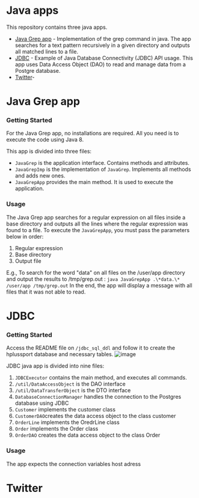 # Java apps
This repository contains three java apps.
- [Java Grep app](#grep) - Implementation of the grep command in java. The app searches for a text pattern recursively in a given directory and outputs all matched lines to a file.
- [JDBC](#jdbc) - Example of Java Database Connectivity (JDBC) API usage. This app uses Data Access Object (DAO) to read and manage data from a Postgre database.
- [Twitter](#twitter)- 
<a name="grep"></a>
# Java Grep app
### Getting Started
For the Java Grep app, no installations are required. All you need is to execute the code using Java 8.

This app is divided into three files:
 - `JavaGrep` is the application interface. Contains methods and attributes.
 - `JavaGrepImp` is the implementation of `JavaGrep`. Implements all methods and adds new ones.
 - `JavaGrepApp` provides the main method. It is used to execute the application.

### Usage
The Java Grep app searches for a regular expression on all files inside a base directory and outputs all the lines where the regular expression was found to a file.
To execute the `JavaGrepApp`, you must pass the parameters below in order:
 1. Regular expression
 2. Base directory
 3. Output file

E.g., To search for the word "data" on all files on the /user/app directory and output the results to /tmp/grep.out :
 `java JavaGrepApp .\*data.\* /user/app /tmp/grep.out`
 In the end, the app will display a message with all files that it was not able to read.
<a name="jdbc"></a>
 # JDBC 
  ### Getting Started
 Access the README file on `/jdbc_sql_ddl` and follow it to create the hplussport database and necessary tables.
![image](https://drive.google.com/uc?export=view&id=1DvVW11_Hclm7Yhe90woBky0K2UUbrpk3)
  
  JDBC java app is divided into nine files:
 1. `JDBCExecutor` contains the main method, and executes all commands.
 2. `/util/DataAccessObject` is the DAO interface
 3. `/util/DataTransferObject` is the DTO interface
 4. `DatabaseConnectionManager` handles the connection to the Postgres database using JDBC
 5. `Customer` implements the customer class
 6. `CustomerDAO`creates the data access object to the class customer
 7. `OrderLine` implements the OredrLine class
 8. `Order` implements the Order class
 9. `OrderDAO` creates the data access object to the class Order

### Usage
The app expects the connection variables host adress
 <a name="twitter"></a>
 # Twitter
<!--stackedit_data:
eyJoaXN0b3J5IjpbMjA5MzQxNTEyMiwtNzQ1Njg2NzA4LDE0ND
U4MjE2NDcsLTE1MTI4OTkzODYsMTEwOTExNTExNCwtNzA0MjMy
NDk3LC0xNjQ3Mjc3NTkyLC0xMjkyOTE2MjEyLDg3MzExMTAwMy
wtMTQyOTUyNTQxNiwtMjA4MTM0NDQwMCwtNDY3NTY5OTg5LDE4
NjcxNDE3MjcsLTE2OTg4MDEyNTcsMjA0MTQ0Mjk2NV19
-->